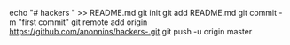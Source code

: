 echo "# hackers " >> README.md
git init
git add README.md
git commit -m "first commit"
git remote add origin https://github.com/anonnins/hackers-.git
git push -u origin master
                
